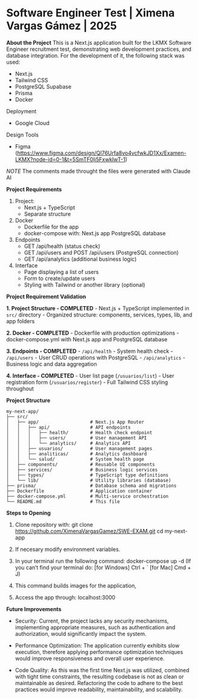 # Software Engineer Test | Ximena Vargas Gámez | 2025

**About the Project**
This is a Next.js application built for the LKMX Software Engineer recruitment test, demonstrating web development practices, and database integration. For the development of it, the following stack was used:

- Next.js
- Tailwind CSS
- PostgreSQL
  Supabase
- Prisma
- Docker

Deployment
- Google Cloud

Design Tools
- Figma (https://www.figma.com/design/QI76Urfa8vo4vcfwkJD1Xx/Examen-LKMX?node-id=0-1&t=5SmTF0Ij5FxwkIwT-1)


*NOTE*
The comments made throught the files were generated with Claude AI


**Project Requirements**

1. Project:
   - Next.js + TypeScript
   - Separate structure
2. Docker
   - Dockerfile for the app
   - docker-compose with:
     Next.js app
     PostgreSQL database
3. Endpoints
   - GET /api/health (status check)
   - GET /api/users and POST /api/users (PostgreSQL connection)
   - GET /api/analytics (additional business logic)
4. Interface
   - Page displaying a list of users
   - Form to create/update users
   - Styling with Tailwind or another library (optional)


**Project Requirement Validation**

**1. Project Structure - COMPLETED**
    - Next.js + TypeScript implemented in `src/` directory
    - Organized structure: components, services, types, lib, and app folders

**2. Docker - COMPLETED**
    - Dockerfile with production optimizations
    - docker-compose.yml with Next.js app and PostgreSQL database

**3. Endpoints - COMPLETED**
    - `/api/health` - System health check
    - `/api/users` - User CRUD operations with PostgreSQL
    - `/api/analytics` - Business logic and data aggregation

**4. Interface - COMPLETED**
    - User list page (`/usuarios/list`)
    - User registration form (`/usuarios/register`)
    - Full Tailwind CSS styling throughout


**Project Structure**

```
my-next-app/
├── src/
│   ├── app/                   # Next.js App Router
│   │   ├── api/               # API endpoints
│   │   │   ├── health/        # Health check endpoint
│   │   │   ├── users/         # User management API
│   │   │   └── analytics/     # Analytics API
│   │   ├── usuarios/          # User management pages
│   │   ├── analiticas/        # Analytics dashboard
│   │   └── salud/             # System health page
│   ├── components/            # Reusable UI components
│   ├── services/              # Business logic services
│   ├── types/                 # TypeScript type definitions
│   └── lib/                   # Utility libraries (database)
├── prisma/                    # Database schema and migrations
├── Dockerfile                 # Application container
├── docker-compose.yml         # Multi-service orchestration
└── README.md                  # This file
```


**Steps to Opening**

1. Clone repository with:
   git clone https://github.com/XimenaVargasGamez/SWE-EXAM.git
   cd my-next-app

2. If necesary modify environment variables.

3. In your terminal run the following command: docker-compose up -d
   (If you can’t find your terminal do:
   [for Windows] Ctrl + `
   [for Mac] Cmd + J)

4. This command builds images for the application,

5. Access the app through: localhost:3000


**Future Improvements**

- Security: Current, the project lacks any security mechanisms, implementing appropriate measures, such as authentication and authorization, would significantly impact the system.

- Performance Optimization: The application currently exhibits slow execution, therefore applying performance optimization techniques would improve responsiveness and overall user experience.

- Code Quality: As this was the first time Next.js was utilized, combined with tight time constraints, the resulting codebase is not as clean or maintainable as desired. Refactoring the code to adhere to the best practices would improve readability, maintainability, and scalability.
